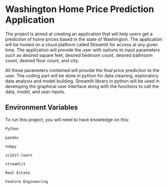 
# Washington Home Price Prediction Application


The project is aimed at creating an application that will help users get a prediction of home prices based in the state of Washington. The application will be hosted on a cloud platform called Streamlit for access at any given time. The application will provide the user with options to input parameters such as desired square feet, desired bedroom count, desired bathroom count, desired floor count, and city. 


All these parameters combined will provide the final price prediction to the user. The coding part will be done in python for data cleaning, exploratory data analysis and model building. Streamlit library in python will be used in developing the graphical user interface along with the functions to call the data, model, and user inputs.

## Environment Variables

To run this project, you will need to have knowledge on this:

`Python`

`pandas`

`numpy`

`scikit-learn`

`streamlit`

`Real Estate`

`Feature Engineering`



